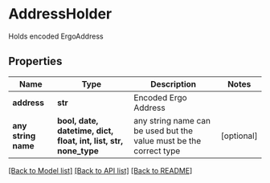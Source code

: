 # AddressHolder

Holds encoded ErgoAddress

## Properties
Name | Type | Description | Notes
------------ | ------------- | ------------- | -------------
**address** | **str** | Encoded Ergo Address | 
**any string name** | **bool, date, datetime, dict, float, int, list, str, none_type** | any string name can be used but the value must be the correct type | [optional]

[[Back to Model list]](../README.md#documentation-for-models) [[Back to API list]](../README.md#documentation-for-api-endpoints) [[Back to README]](../README.md)


